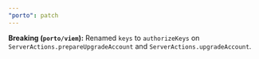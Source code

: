 ```yaml
---
"porto": patch
---
```


**Breaking (`porto/viem`):** Renamed `keys` to `authorizeKeys` on `ServerActions.prepareUpgradeAccount` and `ServerActions.upgradeAccount`.
